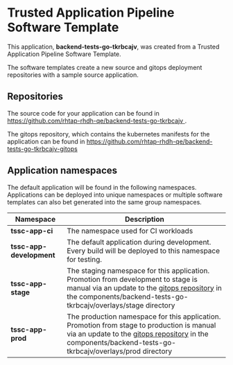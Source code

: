 # Trusted Application Pipeline Software Template

This application, **backend-tests-go-tkrbcajv**, was created from a Trusted Application Pipeline Software Template.

The software templates create a new source and gitops deployment repositories with a sample source application. 

## Repositories

The source code for your application can be found in [https://github.com/rhtap-rhdh-qe/backend-tests-go-tkrbcajv ](https://github.com/rhtap-rhdh-qe/backend-tests-go-tkrbcajv ).
 
The gitops repository, which contains the kubernetes manifests for the application can be found in 
[https://github.com/rhtap-rhdh-qe/backend-tests-go-tkrbcajv-gitops ](https://github.com/rhtap-rhdh-qe/backend-tests-go-tkrbcajv-gitops ) 

## Application namespaces 

The default application will be found in the following namespaces. Applications can be deployed into unique namespaces or multiple software templates can also bet generated into the same group namespaces.  

|  Namespace   |  Description   |  
| -------- | -------- |
| **tssc-app-ci** | The namespace used for CI workloads |
| **tssc-app-development** | The default application during development. Every build will be deployed to this namespace for testing. |
| **tssc-app-stage** | The staging namespace for this application. Promotion from development to stage is manual via an update to the [gitops repository](https://github.com/rhtap-rhdh-qe/backend-tests-go-tkrbcajv-gitops ) in the components/backend-tests-go-tkrbcajv/overlays/stage directory |
| **tssc-app-prod** | The production namespace for this application. Promotion from stage to production is manual via an update to the [gitops repository](https://github.com/rhtap-rhdh-qe/backend-tests-go-tkrbcajv-gitops ) in the components/backend-tests-go-tkrbcajv/overlays/prod directory |